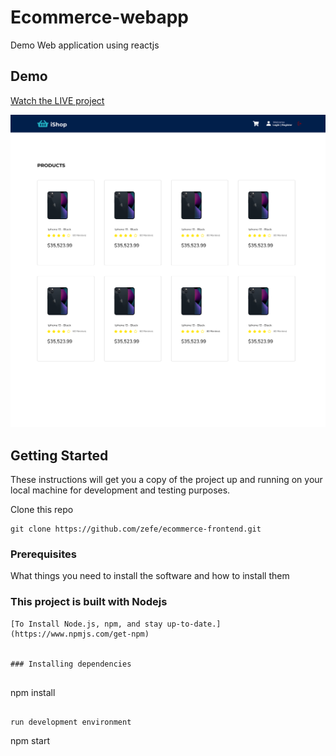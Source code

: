 # Ecommerce-webapp
Demo Web application using reactjs

## Demo

[Watch the LIVE project ](https://ishopdemo.app/)


![iShop web app home](https://github.com/zefe/ecommerce-frontend/blob/main/src/assets/images/home.png)

## Getting Started

These instructions will get you a copy of the project up and running on your local machine for development and testing purposes.

Clone this repo

```
git clone https://github.com/zefe/ecommerce-frontend.git
```

### Prerequisites

What things you need to install the software and how to install them


### This project is built with Nodejs

```
[To Install Node.js, npm, and stay up-to-date.](https://www.npmjs.com/get-npm)


### Installing dependencies


```
npm install
```

run development environment

```
npm start
```
